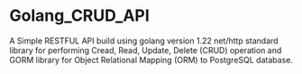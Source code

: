 # Golang_CRUD_API
A Simple RESTFUL API build using golang  version 1.22 net/http standard library for performing Cread, Read, Update, Delete (CRUD) operation and GORM library for Object Relational Mapping (ORM) to PostgreSQL database.